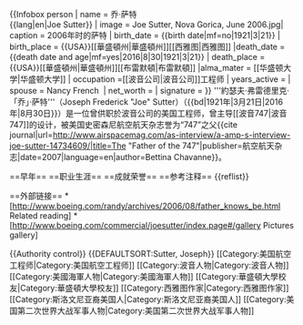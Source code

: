 {{Infobox person
| name        = 乔·萨特<br/>{{lang|en|Joe Sutter}}
| image       = Joe Sutter, Nova Gorica, June 2006.jpg| caption = 2006年时的萨特 
| birth_date  = {{birth date|mf=no|1921|3|21}}
| birth_place = {{USA}}[[華盛頓州|華盛頓州]][[西雅图|西雅图]]
|death_date  = {{death date and age|mf=yes|2016|8|30|1921|3|21}}
| death_place = {{USA}}[[華盛頓州|華盛頓州]][[布雷默頓|布雷默頓]]
|alma_mater  = [[华盛顿大学|华盛顿大学]]
| occupation  =[[波音公司|波音公司]]工程师
| years_active = 
| spouse      = Nancy French 
| net_worth   = 
| signature   = }}
'''約瑟夫·弗雷德里克·「乔」·萨特'''（Joseph Frederick "Joe" Sutter）（{{bd|1921年|3月21日|2016年|8月30日}}）是一位曾供职於波音公司的美国工程师，曾主导[[波音747|波音747]]的设计，被美国史密森尼航空航天杂志誉为“747”之父<ref>{{cite journal|url=http://www.airspacemag.com/as-interview/a-amp-s-interview-joe-sutter-14734609/|title=The "Father of the 747"|publisher=航空航天杂志|date=2007|language=en|author=Bettina Chavanne}}</ref>。

==早年==
==职业生涯==
==成就荣誉==
==参考注释==
{{reflist}}

==外部链接==
*[http://www.boeing.com/randy/archives/2006/08/father_knows_be.html Related reading]
*[http://www.boeing.com/commercial/joesutter/index.page#/gallery Pictures gallery]

{{Authority control}}
{{DEFAULTSORT:Sutter, Joseph}}
[[Category:美国航空工程师|Category:美国航空工程师]]
[[Category:波音人物|Category:波音人物]]
[[Category:美國海軍人物|Category:美國海軍人物]]
[[Category:華盛頓大學校友|Category:華盛頓大學校友]]
[[Category:西雅图作家|Category:西雅图作家]]
[[Category:斯洛文尼亚裔美国人|Category:斯洛文尼亚裔美国人]]
[[Category:美国第二次世界大战军事人物|Category:美国第二次世界大战军事人物]]